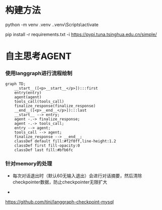 # 构建方法
python -m venv .venv
.\.venv\Scripts\activate

pip install -r requirements.txt -i https://pypi.tuna.tsinghua.edu.cn/simple/


# 自主思考AGENT

### 使用langgraph进行流程绘制

``` mermaid
graph TD;
    __start__([<p>__start__</p>]):::first
    entry(entry)
    agent(agent)
    tools_call(tools_call)
    finalize_response(finalize_response)
    __end__([<p>__end__</p>]):::last
    __start__ --> entry;
    agent -.-> finalize_response;
    agent -.-> tools_call;
    entry --> agent;
    tools_call --> agent;
    finalize_response --> __end__;
    classDef default fill:#f2f0ff,line-height:1.2
    classDef first fill-opacity:0
    classDef last fill:#bfb6fc
```


### 针对memory的处理
- 每次对话退出时（默认60无输入退出）会进行对话摘要，然后清除checkpointer数据，防止checkpointer无限扩大

- 



https://github.com/tjni/langgraph-checkpoint-mysql